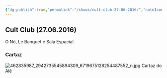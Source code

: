 ```yaml
---
{"dg-publish":true,"permalink":"/shows/cult-club-27-06-2016/","noteIcon":" "}
---
```


## Cult Club (27.06.2016)
O Nó, Le Banquet e Sala Espacial.

### Cartaz
![462835987_2942735545894309_6719675128254487552_n.jpg](/img/user/img/462835987_2942735545894309_6719675128254487552_n.jpg)
Cartaz do Alê

